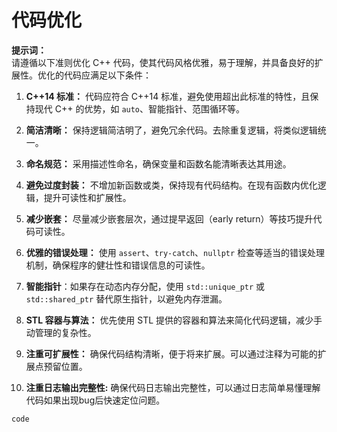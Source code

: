 # 代码优化

**提示词：**  
请遵循以下准则优化 C++ 代码，使其代码风格优雅，易于理解，并具备良好的扩展性。优化的代码应满足以下条件：

1. **C++14 标准：** 代码应符合 C++14 标准，避免使用超出此标准的特性，且保持现代 C++ 的优势，如 `auto`、智能指针、范围循环等。

2. **简洁清晰：** 保持逻辑简洁明了，避免冗余代码。去除重复逻辑，将类似逻辑统一。

3. **命名规范：** 采用描述性命名，确保变量和函数名能清晰表达其用途。

4. **避免过度封装：** 不增加新函数或类，保持现有代码结构。在现有函数内优化逻辑，提升可读性和扩展性。

5. **减少嵌套：** 尽量减少嵌套层次，通过提早返回（early return）等技巧提升代码可读性。

6. **优雅的错误处理：** 使用 `assert`、`try-catch`、`nullptr` 检查等适当的错误处理机制，确保程序的健壮性和错误信息的可读性。

7. **智能指针**：如果存在动态内存分配，使用 `std::unique_ptr` 或 `std::shared_ptr` 替代原生指针，以避免内存泄漏。

8. **STL 容器与算法：** 优先使用 STL 提供的容器和算法来简化代码逻辑，减少手动管理的复杂性。

9. **注重可扩展性：** 确保代码结构清晰，便于将来扩展。可以通过注释为可能的扩展点预留位置。

10. **注重日志输出完整性:** 确保代码日志输出完整性，可以通过日志简单易懂理解代码如果出现bug后快速定位问题。

```
code
```
